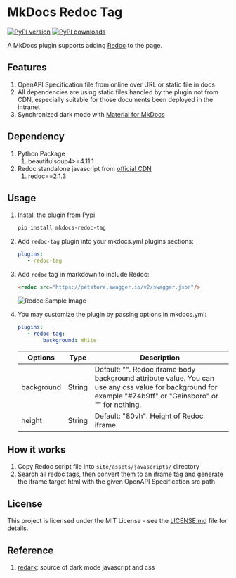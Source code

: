 # MkDocs Redoc Tag 

<a target="_blank" href="https://pypi.org/project/mkdocs-redoc-tag"><img src="https://img.shields.io/pypi/v/mkdocs-redoc-tag.svg" alt="PyPI version"/></a>
<a target="_blank" href="https://pypi.org/project/mkdocs-redoc-tag"><img src="https://img.shields.io/pypi/dm/mkdocs-redoc-tag.svg" alt="PyPI downloads"/></a>
<!-- <a target="_blank" href="https://codecov.io/gh/blueswen/mkdocs-redoc-tag"><img src="https://codecov.io/gh/blueswen/mkdocs-redoc-tag/branch/main/graph/badge.svg" alt="Codecov"/></a> -->

A MkDocs plugin supports adding [Redoc](https://github.com/Redocly/redoc) to the page.

## Features

1. OpenAPI Specification file from online over URL or static file in docs
2. All dependencies are using static files handled by the plugin not from CDN, especially suitable for those documents been deployed in the intranet
3. Synchronized dark mode with [Material for MkDocs](https://squidfunk.github.io/mkdocs-material/)

## Dependency

1. Python Package
    1. beautifulsoup4>=4.11.1
2. Redoc standalone javascript from [official CDN](https://github.com/Redocly/redoc?tab=readme-ov-file#releases)
    1. redoc==2.1.3

## Usage

1. Install the plugin from Pypi

    ```bash
    pip install mkdocs-redoc-tag
    ```

2. Add ```redoc-tag``` plugin into your mkdocs.yml plugins sections:

    ```yaml
    plugins:
       - redoc-tag
    ```
3. Add ```redoc``` tag in markdown to include Redoc:

    ```html
    <redoc src="https://petstore.swagger.io/v2/swagger.json"/>
    ```

    ![Redoc Sample Image](https://blueswen.github.io/mkdocs-redoc-tag/sample.png)

4. You may customize the plugin by passing options in mkdocs.yml:

    ```yaml
    plugins:
       - redoc-tag:
            background: White
    ```

    | Options | Type | Description |
    |---|---|---|
    | background | String | Default: "". Redoc iframe body background attribute value. You can use any css value for background for example "#74b9ff" or "Gainsboro" or "" for nothing. |
    | height | String | Default: "80vh". Height of Redoc iframe. |

## How it works

1. Copy Redoc script file into `site/assets/javascripts/` directory
2. Search all redoc tags, then convert them to an iframe tag and generate the iframe target html with the given OpenAPI Specification src path

## License

This project is licensed under the MIT License - see the [LICENSE.md](https://github.com/Blueswen/mkdocs-redoc-tag/blob/main/LICENSE) file for details.

## Reference

1. [redark](https://github.com/dilanx/redark): source of dark mode javascript and css
